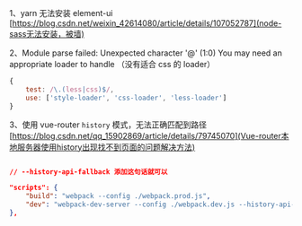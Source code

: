 1、yarn 无法安装 element-ui
[https://blog.csdn.net/weixin_42614080/article/details/107052787](node-sass无法安装，被墙)

2、Module parse failed: Unexpected character '@' (1:0) You may need an appropriate loader to handle （没有适合 css 的 loader）

```js
{
    test: /\.(less|css)$/,
    use: ['style-loader', 'css-loader', 'less-loader']
}
```

3、使用 vue-router `history` 模式，无法正确匹配到路径
[https://blog.csdn.net/qq_15902869/article/details/79745070](Vue-router本地服务器使用history出现找不到页面的问题解决方法)

```json

// --history-api-fallback 添加这句话就可以

"scripts": {
    "build": "webpack --config ./webpack.prod.js",
    "dev": "webpack-dev-server --config ./webpack.dev.js --history-api-fallback"
},
```
